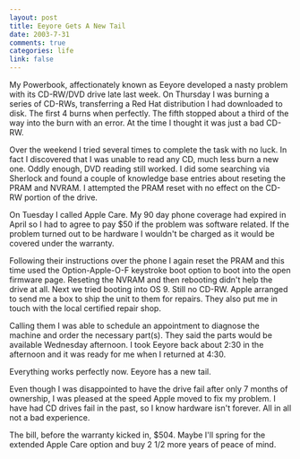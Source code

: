 ```yaml
--- 
layout: post
title: Eeyore Gets A New Tail
date: 2003-7-31
comments: true
categories: life
link: false
---
```

My Powerbook, affectionately known as Eeyore developed a nasty problem with its CD-RW/DVD drive late last week. On Thursday I was burning a series of CD-RWs, transferring a Red Hat distribution I had downloaded to disk. The first 4 burns when perfectly. The fifth stopped about a third of the way into the burn with an error. At the time I thought it was just a bad CD-RW.

Over the weekend I tried several times to complete the task with no luck. In fact I discovered that I was unable to read any CD, much less burn a new one. Oddly enough, DVD reading still worked. I did some searching via Sherlock and found a couple of knowledge base entries about reseting the PRAM and NVRAM. I attempted the PRAM reset with no effect on the CD-RW portion of the drive.

On Tuesday I called Apple Care. My 90 day phone coverage had expired in April so I had to agree to pay $50 if the problem was software related. If the problem turned out to be hardware I wouldn't be charged as it would be covered under the warranty.

Following their instructions over the phone I again reset the PRAM and this time used the Option-Apple-O-F keystroke boot option to boot into the open firmware  page. Reseting the NVRAM and then rebooting didn't help the drive at all. Next we tried booting into OS 9. Still no CD-RW. Apple arranged to send me a box to ship the unit to them for repairs. They also put me in touch with the local certified repair shop.

Calling them I was able to schedule an appointment to diagnose the machine and order the necessary part(s). They said the parts would be available Wednesday afternoon. I took Eeyore back about 2:30 in the afternoon and it was ready for me when I returned at 4:30.

Everything works perfectly now. Eeyore has a new tail.

Even though I was disappointed to have the drive fail after only 7 months of ownership, I was pleased at the speed Apple moved to fix my problem. I have had CD drives fail in the past, so I know hardware isn't forever. All in all not a bad experience.

The bill, before the warranty kicked in, $504. Maybe I'll spring for the extended Apple Care option and buy 2 1/2 more years of peace of mind.
